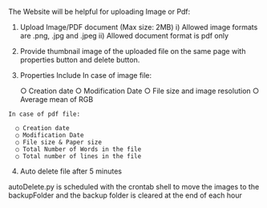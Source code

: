 
The Website will be helpful for uploading Image or Pdf:
  1. Upload Image/PDF document (Max size: 2MB)
    i)   Allowed image formats are .png, .jpg and .jpeg
    ii)  Allowed document format is pdf only
  2. Provide thumbnail image of the uploaded file on the same page with properties button and delete button.
  3. Properties Include
    In case of image file:
    
      ○ Creation date
      ○ Modification Date
      ○ File size and image resolution
      ○ Average mean of RGB
  
    In case of pdf file:
    
      ○ Creation date
      ○ Modification Date
      ○ File size & Paper size
      ○ Total Number of Words in the file
      ○ Total number of lines in the file
  4. Auto delete file after 5 minutes


autoDelete.py is scheduled with the crontab shell to move the images to the backupFolder and the backup folder is cleared at the end of each hour
